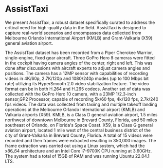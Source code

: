 # AssistTaxi
We present AssistTaxi, a robust dataset specifically curated to address the critical need for high-quality data in the field. AssistTaxi is designed to capture real-world scenarios and encompasses data collected from Melbourne Orlando International Airport (KMLB) and Grant-Valkaria (X59) general aviation airport.

The AssistTaxi dataset has been recorded from a Piper Cherokee Warrior, single-engine, fixed gear aircraft. Three GoPro Hero 8 cameras were fitted in the cockpit having camera angles of the center, right and left. This was done after discussions with aircraft experts to adjust camera angles and positions. The camera has a 12MP sensor with capabilities of recording videos in 4K/60p, 2.7K/120p and 1080/240p modes (up to 100 Mbps bit rate) utilizing its HyperSmooth 2.0 video stabilization feature. The video format can be in both H.264 and H.265 codecs. Another set of data was collected with the GoPro Hero 10 camera, with a 23MP 1/2.3-inch sensor,GP2 Processor, capable of recording 5k/60 fps, 4k/120 fps, 2.7k/240 fps videos. The data was collected from taxiing and multiple takeoff landing operations at the Melbourne Orlando International airport (KMLB) and Valkaria airports (X59). KMLB, is a Class D general aviation airport, 1.5 miles northwest of downtown Melbourne in Brevard County, Florida, and 50 miles southeast of Orlando, on Florida's Space Coast. X59, is a Class G general aviation airport, located 1 mile west of the central business district of the city of Grant-Valkaria in Brevard County, Florida. A total of 15 videos were recorded and then frames were extracted resulting in 350,000 images. The frame extraction was carried out using a Linux system, which had the x86_64 architecture and an Intel Core i7-9700K CPU running at 3.60GHz. The system had a total of 15GB of RAM and was running Ubuntu 22.04.1 LTS. 

